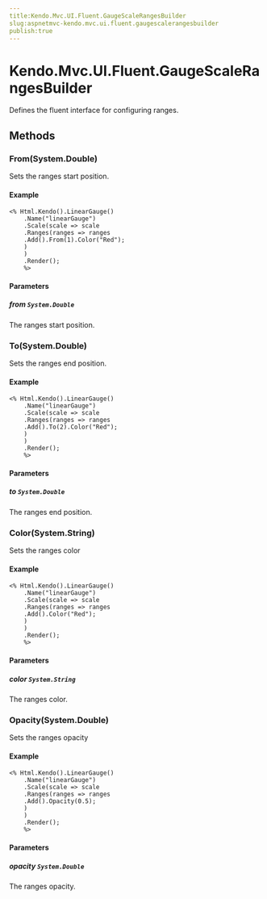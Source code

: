 ```yaml
---
title:Kendo.Mvc.UI.Fluent.GaugeScaleRangesBuilder
slug:aspnetmvc-kendo.mvc.ui.fluent.gaugescalerangesbuilder
publish:true
---
```


# Kendo.Mvc.UI.Fluent.GaugeScaleRangesBuilder

Defines the fluent interface for configuring ranges.

## Methods

### From(System.Double)
Sets the ranges start position.

#### Example
    <% Html.Kendo().LinearGauge()
        .Name("linearGauge")
        .Scale(scale => scale
        .Ranges(ranges => ranges
        .Add().From(1).Color("Red");
        )
        )
        .Render();
        %>

#### Parameters

##### from `System.Double`
The ranges start position.

### To(System.Double)
Sets the ranges end position.

#### Example
    <% Html.Kendo().LinearGauge()
        .Name("linearGauge")
        .Scale(scale => scale
        .Ranges(ranges => ranges
        .Add().To(2).Color("Red");
        )
        )
        .Render();
        %>

#### Parameters

##### to `System.Double`
The ranges end position.

### Color(System.String)
Sets the ranges color

#### Example
    <% Html.Kendo().LinearGauge()
        .Name("linearGauge")
        .Scale(scale => scale
        .Ranges(ranges => ranges
        .Add().Color("Red");
        )
        )
        .Render();
        %>

#### Parameters

##### color `System.String`
The ranges color.

### Opacity(System.Double)
Sets the ranges opacity

#### Example
    <% Html.Kendo().LinearGauge()
        .Name("linearGauge")
        .Scale(scale => scale
        .Ranges(ranges => ranges
        .Add().Opacity(0.5);
        )
        )
        .Render();
        %>

#### Parameters

##### opacity `System.Double`
The ranges opacity.